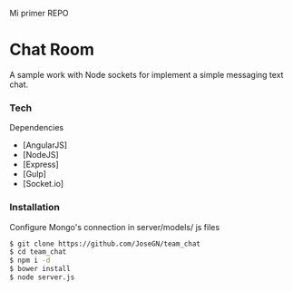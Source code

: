 Mi primer REPO
# Chat Room
A sample work with Node sockets for implement a simple messaging text chat.

### Tech

Dependencies

* [AngularJS]
* [NodeJS]
* [Express]
* [Gulp]
* [Socket.io]

### Installation

Configure Mongo's connection in server/models/ js files


```sh
$ git clone https://github.com/JoseGN/team_chat
$ cd team_chat
$ npm i -d
$ bower install
$ node server.js
```

